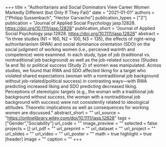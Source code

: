 +++
title = "Authoritarians and Social Dominators View Career Women Markedly Different (but Only If They Fail)"
date = "2021-01-01"
authors = ["Philipp Sussenbach", "Hector Carvacho"]
publication_types = ["2"]
publication = "Journal of Applied Social Psychology jasp.12828. https://doi.org/10.1111/jasp.12828"
publication_short = "Journal of Applied Social Psychology jasp.12828. https://doi.org/10.1111/jasp.12828"
abstract = "In three studies (N1 = 160, N2 = 100, N3 = 135), the effects of right-wing authoritarianism (RWA) and social dominance orientation (SDO) on the social judgment of working women (i.e., perceived warmth and competence) were examined. In each study, type of job (traditional vs. nontraditional job background) as well as the job-related success (Studies 1a and 1b) or political success (Study 2) of women was manipulated. Across studies, we found that RWA and SDO affected liking for a target who violated shared expectations (woman with a nontraditional job background without job-related/political success) in contrasting ways—with RWA predicting increased liking and SDO predicting decreased liking. Perceptions of stereotypic targets (e.g., the woman with a traditional job background without success, the woman with a nontraditional job background with success) were not consistently related to ideological attitudes. Theoretic implications as well as consequences for working women are discussed."
abstract_short = ""
url_source = "https://onlinelibrary.wiley.com/doi/10.1111/jasp.12828"
tags = ["Gender","Sociability"]
url_code = ""
image_preview = ""
selected = false
projects = []
url_pdf = ""
url_preprint = ""
url_dataset = ""
url_project = ""
url_slides = ""
url_video = ""
url_poster = ""
math = true
highlight = true
[header]
image = ""
caption = ""
+++
